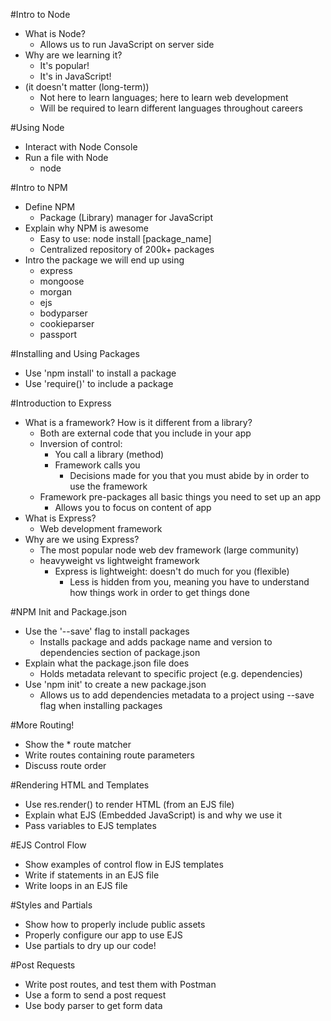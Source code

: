 #Intro to Node

* What is Node?
	* Allows us to run JavaScript on server side
* Why are we learning it?
	* It's popular!
	* It's in JavaScript!
* (it doesn't matter (long-term))
	* Not here to learn languages; here to learn web development
	* Will be required to learn different languages throughout careers

#Using Node

* Interact with Node Console
* Run a file with Node
	* node <filename>



#Intro to NPM

* Define NPM
	* Package (Library) manager for JavaScript
* Explain why NPM is awesome
	* Easy to use: node install [package_name]
	* Centralized repository of 200k+ packages
* Intro the package we will end up using
	* express
	* mongoose
	* morgan
	* ejs
	* bodyparser
	* cookieparser
	* passport

#Installing and Using Packages

* Use 'npm install' to install a package
* Use 'require()' to include a package



#Introduction to Express

* What is a framework? How is it different from a library?
	* Both are external code that you include in your app
	* Inversion of control:
		* You call a library (method)
		* Framework calls you 
			* Decisions made for you that you must abide by in 
			  order to use the framework
	* Framework pre-packages all basic things you need to set up an app
		* Allows you to focus on content of app
* What is Express?
	* Web development framework
* Why are we using Express?
	* The most popular node web dev framework (large community)
	* heavyweight vs lightweight framework
		* Express is lightweight: doesn't do much for you (flexible)
			* Less is hidden from you, meaning you have to understand
			  how things work in order to get things done



#NPM Init and Package.json

* Use the '--save' flag to install packages
	* Installs package and adds package name and version to dependencies 
	  section of package.json
* Explain what the package.json file does
	* Holds metadata relevant to specific project (e.g. dependencies)
* Use 'npm init' to create a new package.json
	* Allows us to add dependencies metadata to a project using --save 
	  flag when installing packages



#More Routing!

* Show the * route matcher
* Write routes containing route parameters
* Discuss route order



#Rendering HTML and Templates

* Use res.render() to render HTML (from an EJS file)
* Explain what EJS (Embedded JavaScript) is and why we use it
* Pass variables to EJS templates

#EJS Control Flow

* Show examples of control flow in EJS templates
* Write if statements in an EJS file
* Write loops in an EJS file

#Styles and Partials

* Show how to properly include public assets
* Properly configure our app to use EJS
* Use partials to dry up our code!



#Post Requests

* Write post routes, and test them with Postman
* Use a form to send a post request
* Use body parser to get form data